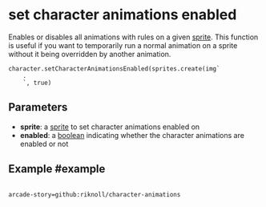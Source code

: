 # set character animations enabled

Enables or disables all animations with rules on a given [sprite](/types/sprite).
This function is useful if you want to temporarily run a normal animation on a sprite without it being overridden by another animation.

```sig
character.setCharacterAnimationsEnabled(sprites.create(img`
    .
    `, true)
```

## Parameters

* **sprite**: a [sprite](/types/sprite) to set character animations enabled on
* **enabled**: a [boolean](/types/boolean) indicating whether the character animations are enabled or not

## Example #example


```blocks

```

```package
arcade-story=github:riknoll/character-animations
```